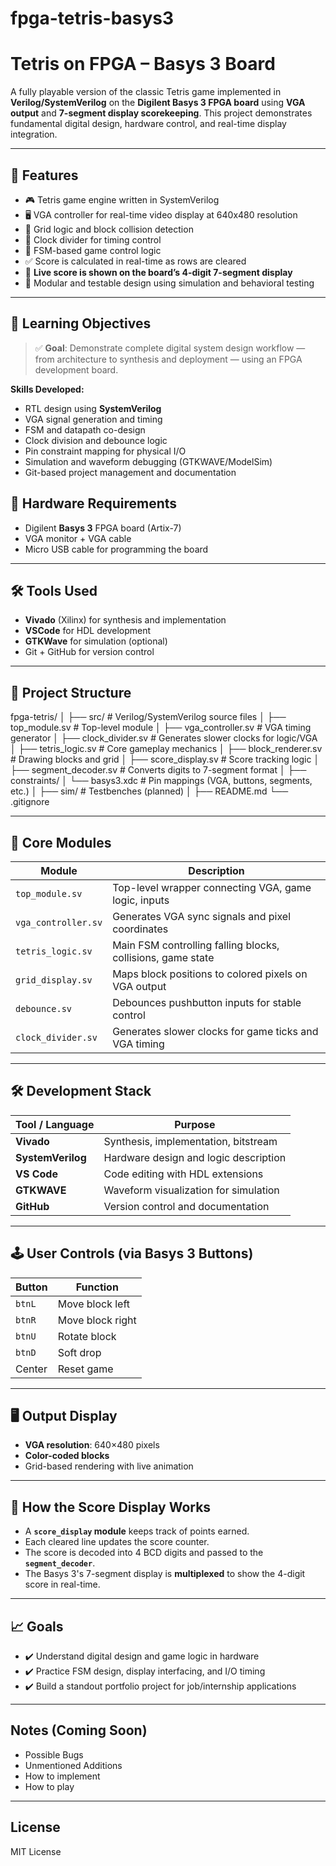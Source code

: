 # fpga-tetris-basys3

# Tetris on FPGA – Basys 3 Board

A fully playable version of the classic Tetris game implemented in **Verilog/SystemVerilog** on the **Digilent Basys 3 FPGA board** using **VGA output** and **7-segment display scorekeeping**. This project demonstrates fundamental digital design, hardware control, and real-time display integration.

---

## 🔧 Features

- 🎮 Tetris game engine written in SystemVerilog
- 🖥️ VGA controller for real-time video display at 640x480 resolution
- 🔲 Grid logic and block collision detection
- 🔁 Clock divider for timing control
- 🧠 FSM-based game control logic
- ✅ Score is calculated in real-time as rows are cleared
- 🔢 **Live score is shown on the board’s 4-digit 7-segment display**
- 🎯 Modular and testable design using simulation and behavioral testing

---

## 🧠 Learning Objectives
> ✅ **Goal**: Demonstrate complete digital system design workflow — from architecture to synthesis and deployment — using an FPGA development board.

**Skills Developed:**

- RTL design using **SystemVerilog**
- VGA signal generation and timing
- FSM and datapath co-design
- Clock division and debounce logic
- Pin constraint mapping for physical I/O
- Simulation and waveform debugging (GTKWAVE/ModelSim)
- Git-based project management and documentation

## 🧱 Hardware Requirements

- Digilent **Basys 3** FPGA board (Artix-7)
- VGA monitor + VGA cable
- Micro USB cable for programming the board

---

## 🛠️ Tools Used

- **Vivado** (Xilinx) for synthesis and implementation
- **VSCode** for HDL development
- **GTKWave** for simulation (optional)
- Git + GitHub for version control

---

## 📁 Project Structure

fpga-tetris/
│
├── src/ # Verilog/SystemVerilog source files
│ ├── top_module.sv # Top-level module
│ ├── vga_controller.sv # VGA timing generator
│ ├── clock_divider.sv # Generates slower clocks for logic/VGA
│ ├── tetris_logic.sv # Core gameplay mechanics
│ ├── block_renderer.sv # Drawing blocks and grid
│ ├── score_display.sv # Score tracking logic
│ ├── segment_decoder.sv # Converts digits to 7-segment format
│
├── constraints/
│ └── basys3.xdc # Pin mappings (VGA, buttons, segments, etc.)
│
├── sim/ # Testbenches (planned)
│
├── README.md
└── .gitignore

---

## 🧩 Core Modules

| Module             | Description                                                  |
|--------------------|--------------------------------------------------------------|
| `top_module.sv`    | Top-level wrapper connecting VGA, game logic, inputs         |
| `vga_controller.sv`| Generates VGA sync signals and pixel coordinates             |
| `tetris_logic.sv`  | Main FSM controlling falling blocks, collisions, game state  |
| `grid_display.sv`  | Maps block positions to colored pixels on VGA output         |
| `debounce.sv`      | Debounces pushbutton inputs for stable control               |
| `clock_divider.sv` | Generates slower clocks for game ticks and VGA timing        |

---

## 🛠️ Development Stack

| Tool / Language    | Purpose                                |
|--------------------|----------------------------------------|
| **Vivado**         | Synthesis, implementation, bitstream   |
| **SystemVerilog**  | Hardware design and logic description  |
| **VS Code**        | Code editing with HDL extensions       |
| **GTKWAVE**        | Waveform visualization for simulation  |
| **GitHub**         | Version control and documentation      |

---

## 🕹️ User Controls (via Basys 3 Buttons)

| Button  | Function         |
|---------|------------------|
| `btnL`  | Move block left  |
| `btnR`  | Move block right |
| `btnU`  | Rotate block     |
| `btnD`  | Soft drop        |
| Center  | Reset game       |

---

## 🖥️ Output Display

- **VGA resolution**: 640×480 pixels
- **Color-coded blocks**
- Grid-based rendering with live animation

---

## 🧪 How the Score Display Works

- A **`score_display` module** keeps track of points earned.
- Each cleared line updates the score counter.
- The score is decoded into 4 BCD digits and passed to the **`segment_decoder`**.
- The Basys 3's 7-segment display is **multiplexed** to show the 4-digit score in real-time.

---

## 📈 Goals

- ✔️ Understand digital design and game logic in hardware
- ✔️ Practice FSM design, display interfacing, and I/O timing
- ✔️ Build a standout portfolio project for job/internship applications

---

## Notes (Coming Soon)

- Possible Bugs
- Unmentioned Additions
- How to implement
- How to play

---

## License

MIT License
